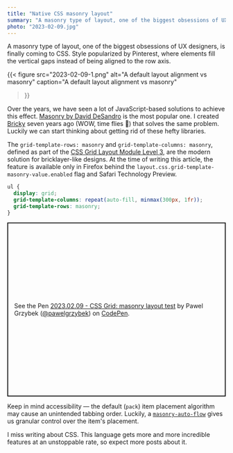 ```yaml
---
title: "Native CSS masonry layout"
summary: "A masonry type of layout, one of the biggest obsessions of UX designers,  is finally coming to CSS. Style popularized by Pinterest, where elements fill the vertical gaps instead of being aligned to the row axis."
photo: "2023-02-09.jpg"
---
```


A masonry type of layout, one of the biggest obsessions of UX designers,  is finally coming to CSS. Style popularized by Pinterest, where elements fill the vertical gaps instead of being aligned to the row axis.

{{< figure
  src="2023-02-09-1.png"
  alt="A default layout alignment vs masonry"
  caption="A default layout alignment vs masonry"
>}}

Over the years, we have seen a lot of JavaScript-based solutions to achieve this effect. [Masonry by David DeSandro](https://masonry.desandro.com) is the most popular one. I created [Bricky](https://github.com/pawelgrzybek/bricky) seven years ago (WOW, time flies 🤯) that solves the same problem. Luckily we can start thinking about getting rid of these hefty libraries.

The `grid-template-rows: masonry` and `grid-template-columns: masonry`, defined as part of the [CSS Grid Layout Module Level 3](https://w3c.github.io/csswg-drafts/css-grid-3/), are the modern solution for bricklayer-like designs. At the time of writing this article, the feature is available only in Firefox behind the `layout.css.grid-template-masonry-value.enabled` flag and Safari Technology Preview.

```css
ul {
  display: grid;
  grid-template-columns: repeat(auto-fill, minmax(300px, 1fr));
  grid-template-rows: masonry;
}
```

<p class="codepen" data-height="400" data-default-tab="result" data-slug-hash="QWBXWqK" data-user="pawelgrzybek" style="height: 400px; box-sizing: border-box; display: flex; align-items: center; justify-content: center; border: 2px solid; margin: 1em 0; padding: 1em;">
  <span>See the Pen <a href="https://codepen.io/pawelgrzybek/pen/QWBXWqK">
  2023.02.09 - CSS Grid: masonry layout test</a> by Pawel Grzybek (<a href="https://codepen.io/pawelgrzybek">@pawelgrzybek</a>)
  on <a href="https://codepen.io">CodePen</a>.</span>
</p>
<script async src="https://cpwebassets.codepen.io/assets/embed/ei.js"></script>

Keep in mind accessibility — the default (`pack`) item placement algorithm may cause an unintended tabbing order. Luckily, a [`masonry-auto-flow`](https://w3c.github.io/csswg-drafts/css-grid-3/#masonry-auto-flow) gives us granular control over the item's placement.

I miss writing about CSS. This language gets more and more incredible features at an unstoppable rate, so expect more posts about it.
